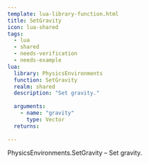 ```yaml
---
template: lua-library-function.html
title: SetGravity
icon: lua-shared
tags:
  - lua
  - shared
  - needs-verification
  - needs-example
lua:
  library: PhysicsEnvironments
  function: SetGravity
  realm: shared
  description: "Set gravity."
  
  arguments:
    - name: "gravity"
      type: Vector
  returns:
    
---
```


<div class="lua__search__keywords">
PhysicsEnvironments.SetGravity &#x2013; Set gravity.
</div>
